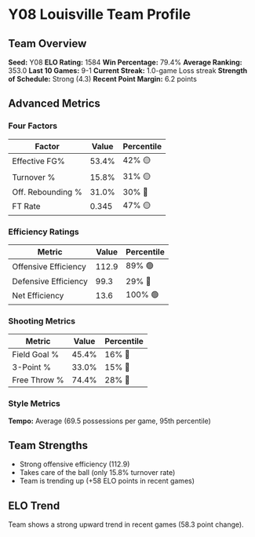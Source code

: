 # Y08 Louisville Team Profile
## Team Overview
**Seed:** Y08
**ELO Rating:** 1584
**Win Percentage:** 79.4%
**Average Ranking:** 353.0
**Last 10 Games:** 9-1
**Current Streak:** 1.0-game Loss streak
**Strength of Schedule:** Strong (4.3)
**Recent Point Margin:** 6.2 points

## Advanced Metrics
### Four Factors
| Factor | Value | Percentile |
|--------|-------|------------|
| Effective FG% | 53.4% | 42% 🟡 |
| Turnover % | 15.8% | 31% 🟡 |
| Off. Rebounding % | 31.0% | 30% 🔴 |
| FT Rate | 0.345 | 47% 🟡 |

### Efficiency Ratings
| Metric | Value | Percentile |
|--------|-------|------------|
| Offensive Efficiency | 112.9 | 89% 🟢 |
| Defensive Efficiency | 99.3 | 29% 🔴 |
| Net Efficiency | 13.6 | 100% 🟢 |

### Shooting Metrics
| Metric | Value | Percentile |
|--------|-------|------------|
| Field Goal % | 45.4% | 16% 🔴 |
| 3-Point % | 33.0% | 15% 🔴 |
| Free Throw % | 74.4% | 28% 🔴 |

### Style Metrics
**Tempo:** Average (69.5 possessions per game, 95th percentile)

## Team Strengths
* Strong offensive efficiency (112.9)
* Takes care of the ball (only 15.8% turnover rate)
* Team is trending up (+58 ELO points in recent games)

## ELO Trend
Team shows a strong upward trend in recent games (58.3 point change).

